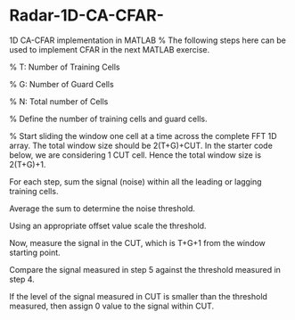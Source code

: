 # Radar-1D-CA-CFAR-
1D CA-CFAR implementation in MATLAB
% The following steps here can be used to implement CFAR in the next MATLAB exercise.

% T: Number of Training Cells

% G: Number of Guard Cells

% N: Total number of Cells

% Define the number of training cells and guard cells.

% Start sliding the window one cell at a time across the complete FFT 1D array. The total window size should be 2(T+G)+CUT. In the starter code below, we are considering 1 CUT cell. Hence the total window size is 2(T+G)+1.

For each step, sum the signal (noise) within all the leading or lagging training cells.

Average the sum to determine the noise threshold.

Using an appropriate offset value scale the threshold.

Now, measure the signal in the CUT, which is T+G+1 from the window starting point.

Compare the signal measured in step 5 against the threshold measured in step 4.

If the level of the signal measured in CUT is smaller than the threshold measured, then assign 0 value to the signal within CUT.

